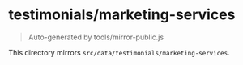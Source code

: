 # testimonials/marketing-services

> Auto-generated by tools/mirror-public.js

This directory mirrors `src/data/testimonials/marketing-services`.
